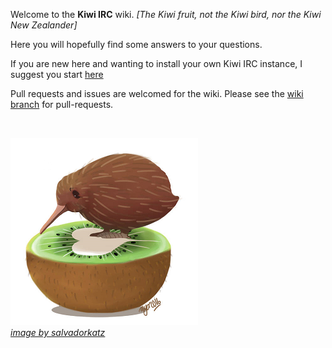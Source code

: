 Welcome to the **Kiwi IRC** wiki. *[The Kiwi fruit, not the Kiwi bird, nor the Kiwi New Zealander]*

Here you will hopefully find some answers to your questions.

If you are new here and wanting to install your own Kiwi IRC instance, I suggest you start [here](01.-Getting-Started)

Pull requests and issues are welcomed for the wiki. Please see the [wiki branch](../tree/wiki) for pull-requests.

<br />

![](https://github.com/kiwiirc/kiwiirc/blob/master/src/res/salvadorkatz_kiwi.png?raw=true)<br />
_[image by salvadorkatz](https://www.deviantart.com/salvadorkatz/art/day-119-K-for-Kiwi-607857434)_
